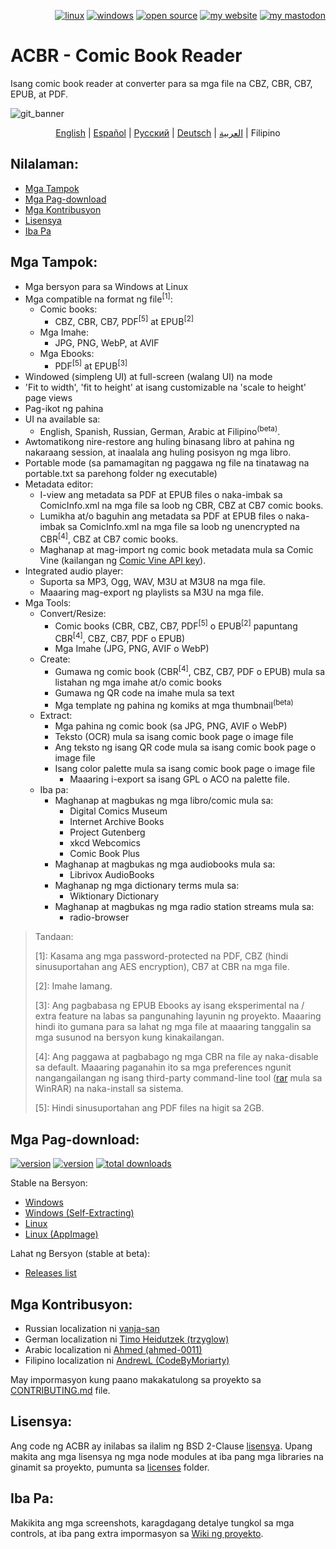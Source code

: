 <p align="right">  
  <a href="#downloads"><img src="https://user-images.githubusercontent.com/8535921/189104931-527ab8bc-8757-4e04-8150-5207d2077bb8.png" title="linux"></a>
  <a href="#downloads"><img src="https://user-images.githubusercontent.com/8535921/189104940-ade062d9-d2e0-4e08-83a4-f34cdb457025.png" title="windows"></a>
  <a href="#license"><img src="https://user-images.githubusercontent.com/8535921/189119543-b1f7cc20-bd0e-44e7-811a-c23b0ccdf767.png" title="open source"></a>
  <a href="http://www.binarynonsense.com/"><img src="https://user-images.githubusercontent.com/8535921/189104953-7ac2d4d1-7d36-483b-8cc9-3568d1cbf6e5.png" title="my website"></a>
  <a href="https://mastodon.social/@binarynonsense"><img src="https://github.com/binarynonsense/comic-book-reader/assets/8535921/053fff88-5e38-4928-8b50-9ecaf1be20f1" title="my mastodon"></a>
</p>

# ACBR - Comic Book Reader

Isang comic book reader at converter para sa mga file na CBZ, CBR, CB7, EPUB, at PDF.

![git_banner](https://github.com/binarynonsense/comic-book-reader/assets/8535921/a8a7f902-4445-4695-9bc0-bbae4cba78f2)

<p align="center">
  <a href="./README.en.md">English</a> |
  <a href="./README.es.md">Español</a> | 
  <a href="./README.ru.md">Русский</a> | 
  <a href="./README.de.md">Deutsch</a> | 
  <a href="./README.ar.md">العربية</a> |
  <span>Filipino</span>
</p>


## Nilalaman:

- [Mga Tampok](#mga-tampok)
- [Mga Pag-download](#mga-pag-download)
- [Mga Kontribusyon](#mga-kontribusyon)
- [Lisensya](#lisensya)
- [Iba Pa](#iba-pa)

## Mga Tampok:

- Mga bersyon para sa Windows at Linux
- Mga compatible na format ng file<sup>[1]</sup>:
  - Comic books:
    - CBZ, CBR, CB7, PDF<sup>[5]</sup> at EPUB<sup>[2]</sup>
  - Mga Imahe:
    - JPG, PNG, WebP, at AVIF
  - Mga Ebooks:
    - PDF<sup>[5]</sup> at EPUB<sup>[3]</sup>
- Windowed (simpleng UI) at full-screen (walang UI) na mode
- 'Fit to width', 'fit to height' at isang customizable na 'scale to height' page views
- Pag-ikot ng pahina
- UI na available sa:
  - English, Spanish, Russian, German, Arabic at Filipino<sup>(beta)</sup>.
- Awtomatikong nire-restore ang huling binasang libro at pahina ng nakaraang session, at inaalala ang huling posisyon ng mga libro.
- Portable mode (sa pamamagitan ng paggawa ng file na tinatawag na portable.txt sa parehong folder ng executable)
- Metadata editor:
  - I-view ang metadata sa PDF at EPUB files o naka-imbak sa ComicInfo.xml na mga file sa loob ng CBR, CBZ at CB7 comic books.
  - Lumikha at/o baguhin ang metadata sa PDF at EPUB files o naka-imbak sa ComicInfo.xml na mga file sa loob ng unencrypted na CBR<sup>[4]</sup>, CBZ at CB7 comic books.
  - Maghanap at mag-import ng comic book metadata mula sa Comic Vine (kailangan ng [Comic Vine API key](https://comicvine.gamespot.com/api/)).
- Integrated audio player:
  - Suporta sa MP3, Ogg, WAV, M3U at M3U8 na mga file.
  - Maaaring mag-export ng playlists sa M3U na mga file.
- Mga Tools:
  - Convert/Resize:
    - Comic books (CBR, CBZ, CB7, PDF<sup>[5]</sup> o EPUB<sup>[2]</sup> papuntang CBR<sup>[4]</sup>, CBZ, CB7, PDF o EPUB)
    - Mga Imahe (JPG, PNG, AVIF o WebP)
  - Create:
    - Gumawa ng comic book (CBR<sup>[4]</sup>, CBZ, CB7, PDF o EPUB) mula sa listahan ng mga imahe at/o comic books
    - Gumawa ng QR code na imahe mula sa text
    - Mga template ng pahina ng komiks at mga thumbnail<sup>(beta)</sup>
  - Extract:
    - Mga pahina ng comic book (sa JPG, PNG, AVIF o WebP)
    - Teksto (OCR) mula sa isang comic book page o image file
    - Ang teksto ng isang QR code mula sa isang comic book page o image file
    - Isang color palette mula sa isang comic book page o image file
      - Maaaring i-export sa isang GPL o ACO na palette file.
  - Iba pa:
    - Maghanap at magbukas ng mga libro/comic mula sa:
      - Digital Comics Museum
      - Internet Archive Books
      - Project Gutenberg
      - xkcd Webcomics
      - Comic Book Plus
    - Maghanap at magbukas ng mga audiobooks mula sa:
      - Librivox AudioBooks
    - Maghanap ng mga dictionary terms mula sa:
      - Wiktionary Dictionary
    - Maghanap at magbukas ng mga radio station streams mula sa:
      - radio-browser

> Tandaan:
>
> [1]: Kasama ang mga password-protected na PDF, CBZ (hindi sinusuportahan ang AES encryption), CB7 at CBR na mga file.
>
> [2]: Imahe lamang.
>
> [3]: Ang pagbabasa ng EPUB Ebooks ay isang eksperimental na / extra feature na labas sa pangunahing layunin ng proyekto. Maaaring hindi ito gumana para sa lahat ng mga file at maaaring tanggalin sa mga susunod na bersyon kung kinakailangan.
>
> [4]: Ang paggawa at pagbabago ng mga CBR na file ay naka-disable sa default. Maaaring paganahin ito sa mga preferences ngunit nangangailangan ng isang third-party command-line tool ([rar](https://www.win-rar.com/cmd-shell-mode.html?&L=0) mula sa WinRAR) na naka-install sa sistema.
> 
> [5]: Hindi sinusuportahan ang PDF files na higit sa 2GB.

## Mga Pag-download:

<a href="https://github.com/binarynonsense/comic-book-reader/releases/latest"><img src="https://shields.io/github/v/release/binarynonsense/comic-book-reader?display_name=tag&label=stable" title="version"></a> <a href="https://github.com/binarynonsense/comic-book-reader/releases"><img src="https://shields.io/github/v/release/binarynonsense/comic-book-reader?display_name=tag&label=latest&include_prereleases" title="version"></a> <a href="http://www.binarynonsense.com/webapps/github-releases-summary/?owner=binarynonsense&name=comic-book-reader"><img src="https://shields.io/github/downloads/binarynonsense/comic-book-reader/total?label=downloads" title="total downloads"></a>

Stable na Bersyon:

- [Windows](https://github.com/binarynonsense/comic-book-reader/releases/latest/download/ACBR_Windows.zip)
- [Windows (Self-Extracting)](https://github.com/binarynonsense/comic-book-reader/releases/latest/download/ACBR_Windows_SelfExtracting.exe)
- [Linux](https://github.com/binarynonsense/comic-book-reader/releases/latest/download/ACBR_Linux.zip)
- [Linux (AppImage)](https://github.com/binarynonsense/comic-book-reader/releases/latest/download/ACBR_Linux_AppImage.zip)

Lahat ng Bersyon (stable at beta):

- [Releases list](https://github.com/binarynonsense/comic-book-reader/releases)

## Mga Kontribusyon:

- Russian localization ni [vanja-san](https://github.com/vanja-san)
- German localization ni [Timo Heidutzek (trzyglow)](https://github.com/trzyglow)
- Arabic localization ni [Ahmed (ahmed-0011)](https://github.com/ahmed-0011)
- Filipino localization ni [AndrewL (CodeByMoriarty)](https://github.com/CodeByMoriarty)

May impormasyon kung paano makakatulong sa proyekto sa [CONTRIBUTING.md](../CONTRIBUTING.md) file.

## Lisensya:

Ang code ng ACBR ay inilabas sa ilalim ng BSD 2-Clause [lisensya](../LICENSE). Upang makita ang mga lisensya ng mga node modules at iba pang mga libraries na ginamit sa proyekto, pumunta sa [licenses](../licenses/) folder.

## Iba Pa:

Makikita ang mga screenshots, karagdagang detalye tungkol sa mga controls, at iba pang extra impormasyon sa [Wiki ng proyekto](https://github.com/binarynonsense/comic-book-reader/wiki).
